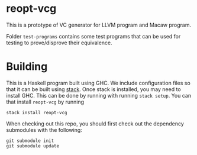 # reopt-vcg

This is a prototype of VC generator for LLVM program and Macaw program.

Folder `test-programs` contains some test programs that can be used
for testing to prove/disprove their equivalence.

# Building

This is a Haskell program built using GHC.  We include configuration
files so that it can be built using [stack](https://haskellstack.org).
Once stack is installed, you may need to install GHC.  This can be
done by running with running `stack setup`.  You can that install
`reopt-vcg` by running

    stack install reopt-vcg

When checking out this repo, you should first check out the dependency
submodules with the following:

    git submodule init
    git submodule update

